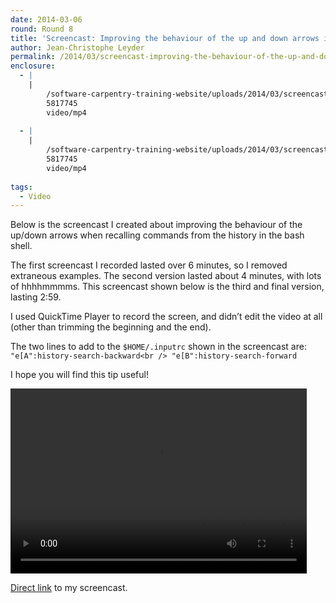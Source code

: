 ```yaml
---
date: 2014-03-06
round: Round 8
title: 'Screencast: Improving the behaviour of the up and down arrows in bash'
author: Jean-Christophe Leyder
permalink: /2014/03/screencast-improving-the-behaviour-of-the-up-and-down-arrows-in-bash/
enclosure:
  - |
    |
        /software-carpentry-training-website/uploads/2014/03/screencast-bash-history.mp4
        5817745
        video/mp4
        
  - |
    |
        /software-carpentry-training-website/uploads/2014/03/screencast-bash-history.m4v
        5817745
        video/mp4
        
tags:
  - Video
---
```

Below is the screencast I created about improving the behaviour of the up/down arrows when recalling commands from the history in the bash shell.

The first screencast I recorded lasted over 6 minutes, so I removed extraneous examples. The second version lasted about 4 minutes, with lots of hhhhmmmms. This screencast shown below is the third and final version, lasting 2:59.

I used QuickTime Player to record the screen, and didn&#8217;t edit the video at all (other than trimming the beginning and the end).

The two lines to add to the `$HOME/.inputrc` shown in the screencast are:  
`"e[A":history-search-backward<br />
"e[B":history-search-forward`

I hope you will find this tip useful!

<div style="width: 474px; height: 296px; " class="wp-video">
  <video class="wp-video-shortcode" id="video-6255-4" width="474" height="296" preload="metadata" controls="controls"><source type="video/mp4" src="/software-carpentry-training-website/uploads/2014/03/screencast-bash-history.mp4?_=4" /><a href="/software-carpentry-training-website/uploads/2014/03/screencast-bash-history.mp4">/software-carpentry-training-website/uploads/2014/03/screencast-bash-history.mp4</a></video>
</div>

<p style="text-indent: 5em;">
  <p>
    <a href="/software-carpentry-training-website/uploads/2014/03/screencast-bash-history.m4v">Direct link</a> to my screencast.
  </p>
